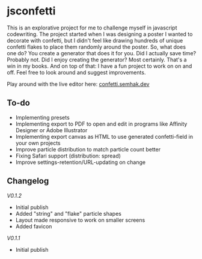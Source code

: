 # jsconfetti
This is an explorative project for me to challenge myself in javascript codewriting. The project started when I was designing a poster I wanted to decorate with confetti, but I didn't feel like drawing hundreds of unique confetti flakes to place them randomly around the poster. So, what does one do? You create a generator that does it for you. Did I actually save time? Probably not. Did I enjoy creating the generator? Most certainly. That's a win in my books. And on top of that: I have a fun project to work on on and off. Feel free to look around and suggest improvements.

Play around with the live editor here: [confetti.semhak.dev](https://confetti.semhak.dev)

## To-do
- Implementing presets
- Implementing export to PDF to open and edit in programs like Affinity Designer or Adobe Illustrator
- Implementing export canvas as HTML to use generated confetti-field in your own projects
- Improve particle distribution to match particle count better
- Fixing Safari support (distribution: spread)
- Improve settings-retention/URL-updating on change

## Changelog
*V0.1.2*
- Initial publish
- Added "string" and "flake" particle shapes
- Layout made responsive to work on smaller screens
- Added favicon

*V0.1.1*
- Initial publish
